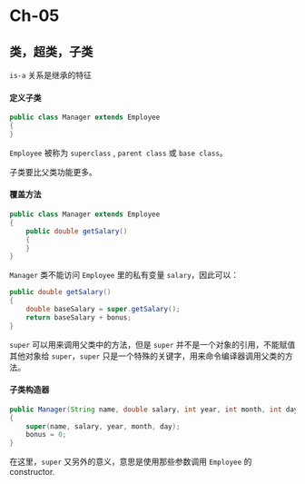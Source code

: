 # Ch-05

## 类，超类，子类

`is-a` 关系是继承的特征


#### 定义子类

```java
public class Manager extends Employee
{
}
```

`Employee` 被称为 `superclass` , `parent class` 或 `base class`。

子类要比父类功能更多。


#### 覆盖方法

```java
public class Manager extends Employee
{
    public double getSalary()
    {
    }
}
```

`Manager` 类不能访问 `Employee` 里的私有变量 `salary`，因此可以：

```java
public double getSalary()
{
    double baseSalary = super.getSalary();
    return baseSalary + bonus;
}
```

`super` 可以用来调用父类中的方法，但是 `super` 并不是一个对象的引用，不能赋值其他对象给 `super`，`super` 只是一个特殊的关键字，用来命令编译器调用父类的方法。


#### 子类构造器

```java
public Manager(String name, double salary, int year, int month, int day)
{
    super(name, salary, year, month, day);
    bonus = 0;
}
```

在这里，`super` 又另外的意义，意思是使用那些参数调用 `Employee` 的 constructor.
<!--stackedit_data:
eyJoaXN0b3J5IjpbMTgzNDM2MTgxMl19
-->